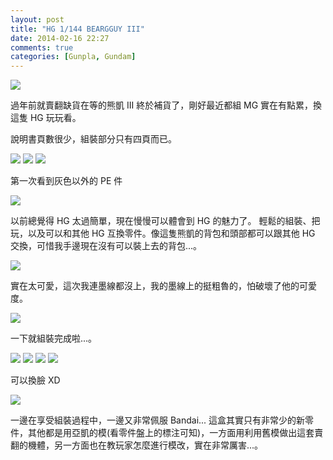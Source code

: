 ```yaml
---
layout: post
title: "HG 1/144 BEARGGUY III"
date: 2014-02-16 22:27
comments: true
categories: [Gunpla, Gundam]
---
```


![](/images/gunpla/hg/beargguy/IMG_2638.jpg)

過年前就賣翻缺貨在等的熊凱 III 終於補貨了，剛好最近都組 MG 實在有點累，換這隻 HG 玩玩看。
<!-- more -->
說明書頁數很少，組裝部分只有四頁而已。

![](/images/gunpla/hg/beargguy/IMG_2632.jpg)
![](/images/gunpla/hg/beargguy/IMG_2633.jpg)
![](/images/gunpla/hg/beargguy/IMG_2634.jpg)

第一次看到灰色以外的 PE 件

![](/images/gunpla/hg/beargguy/IMG_2635.jpg)

以前總覺得 HG 太過簡單，現在慢慢可以體會到 HG 的魅力了。
輕鬆的組裝、把玩，以及可以和其他 HG 互換零件。像這隻熊凱的背包和頭部都可以跟其他 HG 交換，可惜我手邊現在沒有可以裝上去的背包...。

![](/images/gunpla/hg/beargguy/IMG_2636.jpg)

實在太可愛，這次我連墨線都沒上，我的墨線上的挺粗魯的，怕破壞了他的可愛度。

![](/images/gunpla/hg/beargguy/IMG_2637.jpg)

一下就組裝完成啦...。

![](/images/gunpla/hg/beargguy/IMG_2640.jpg)
![](/images/gunpla/hg/beargguy/IMG_2645.jpg)
![](/images/gunpla/hg/beargguy/IMG_2646.jpg)
![](/images/gunpla/hg/beargguy/IMG_2647.jpg)

可以換臉 XD

![](/images/gunpla/hg/beargguy/IMG_2639.jpg)

一邊在享受組裝過程中，一邊又非常佩服 Bandai... 這盒其實只有非常少的新零件，其他都是用亞凱的模(看零件盤上的標注可知)，一方面用利用舊模做出這套賣翻的機體，另一方面也在教玩家怎麼進行模改，實在非常厲害...。